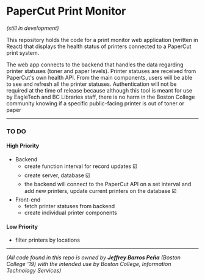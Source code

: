 # PaperCut Print Monitor

*(still in development)*

This repository holds the code for a print monitor web application (written in React) that displays the health status of printers connected to a PaperCut print system. 

The web app connects to the backend that handles the data regarding printer statuses (toner and paper levels). Printer statuses are received from PaperCut's own health API. From the main components, users will be able to see and refresh all the printer statuses. Authentication will not be required at the time of release because although this tool is meant for use by EagleTech and BC Libraries staff, there is no harm in the Boston College community knowing if a specific public-facing printer is out of toner or paper

***

### TO DO

#### High Priority

- Backend
  - create function interval for record updates ☑️
  - create server, database ☑️
  - the backend will connect to the PaperCut API on a set interval and add new printers, update current printers on the database ☑️
- Front-end
  - fetch printer statuses from backend
  - create individual printer components

#### Low Priority

- filter printers by locations

***

*(All code found in this repo is owned by **Jeffrey Barros Peña** (Boston College '19) with the intended use by Boston College, Information Technology Services)*